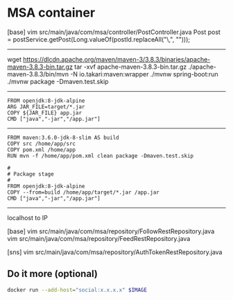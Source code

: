 # MSA container

[base]
vim src/main/java/com/msa/controller/PostController.java
Post post = postService.getPost(Long.valueOf(postId.replaceAll("\\,", "")));

---

wget https://dlcdn.apache.org/maven/maven-3/3.8.3/binaries/apache-maven-3.8.3-bin.tar.gz
tar -xvf apache-maven-3.8.3-bin.tar.gz
./apache-maven-3.8.3/bin/mvn -N io.takari:maven:wrapper
./mvnw spring-boot:run
./mvnw package -Dmaven.test.skip

---

```
FROM openjdk:8-jdk-alpine
ARG JAR_FILE=target/*.jar
COPY ${JAR_FILE} app.jar
CMD ["java","-jar","/app.jar"]
```

---

```
FROM maven:3.6.0-jdk-8-slim AS build
COPY src /home/app/src
COPY pom.xml /home/app
RUN mvn -f /home/app/pom.xml clean package -Dmaven.test.skip

#
# Package stage
#
FROM openjdk:8-jdk-alpine
COPY --from=build /home/app/target/*.jar /app.jar
CMD ["java","-jar","/app.jar"]
```

---

localhost to IP

[base]
vim src/main/java/com/msa/repository/FollowRestRepository.java
vim src/main/java/com/msa/repository/FeedRestRepository.java

[sns]
vim src/main/java/com/msa/repository/AuthTokenRestRepository.java


## Do it more (optional)

```bash
docker run --add-host="social:x.x.x.x" $IMAGE
```
